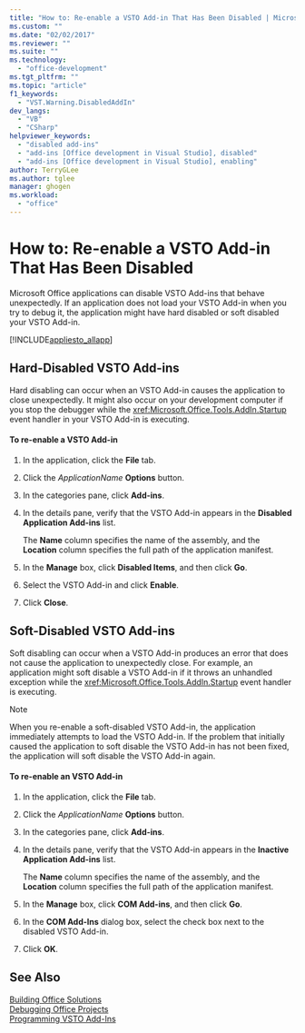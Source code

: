 ```yaml
---
title: "How to: Re-enable a VSTO Add-in That Has Been Disabled | Microsoft Docs"
ms.custom: ""
ms.date: "02/02/2017"
ms.reviewer: ""
ms.suite: ""
ms.technology: 
  - "office-development"
ms.tgt_pltfrm: ""
ms.topic: "article"
f1_keywords: 
  - "VST.Warning.DisabledAddIn"
dev_langs: 
  - "VB"
  - "CSharp"
helpviewer_keywords: 
  - "disabled add-ins"
  - "add-ins [Office development in Visual Studio], disabled"
  - "add-ins [Office development in Visual Studio], enabling"
author: TerryGLee
ms.author: tglee
manager: ghogen
ms.workload: 
  - "office"
---
```

# How to: Re-enable a VSTO Add-in That Has Been Disabled
  Microsoft Office applications can disable VSTO Add-ins that behave unexpectedly. If an application does not load your VSTO Add-in when you try to debug it, the application might have hard disabled or soft disabled your VSTO Add-in.  
  
 [!INCLUDE[appliesto_allapp](../vsto/includes/appliesto-allapp-md.md)]  
  
## Hard-Disabled VSTO Add-ins  
 Hard disabling can occur when an VSTO Add-in causes the application to close unexpectedly. It might also occur on your development computer if you stop the debugger while the <xref:Microsoft.Office.Tools.AddIn.Startup> event handler in your VSTO Add-in is executing.  
  
#### To re-enable a VSTO Add-in  
  
1.  In the application, click the **File** tab.  
  
2.  Click the *ApplicationName* **Options** button.  
  
3.  In the categories pane, click **Add-ins**.  
  
4.  In the details pane, verify that the VSTO Add-in appears in the **Disabled Application Add-ins** list.  
  
     The **Name** column specifies the name of the assembly, and the **Location** column specifies the full path of the application manifest.  
  
5.  In the **Manage** box, click **Disabled Items**, and then click **Go**.  
  
6.  Select the VSTO Add-in and click **Enable**.  
  
7.  Click **Close**.  
  
## Soft-Disabled VSTO Add-ins  
 Soft disabling can occur when a VSTO Add-in produces an error that does not cause the application to unexpectedly close. For example, an application might soft disable a VSTO Add-in if it throws an unhandled exception while the <xref:Microsoft.Office.Tools.AddIn.Startup> event handler is executing.  
  
> [!NOTE]  
>  When you re-enable a soft-disabled VSTO Add-in, the application immediately attempts to load the VSTO Add-in. If the problem that initially caused the application to soft disable the VSTO Add-in has not been fixed, the application will soft disable the VSTO Add-in again.  
  
#### To re-enable an VSTO Add-in  
  
1.  In the application, click the **File** tab.  
  
2.  Click the *ApplicationName* **Options** button.  
  
3.  In the categories pane, click **Add-ins**.  
  
4.  In the details pane, verify that the VSTO Add-in appears in the **Inactive Application Add-ins** list.  
  
     The **Name** column specifies the name of the assembly, and the **Location** column specifies the full path of the application manifest.  
  
5.  In the **Manage** box, click **COM Add-ins**, and then click **Go**.  
  
6.  In the **COM Add-Ins** dialog box, select the check box next to the disabled VSTO Add-in.  
  
7.  Click **OK**.  
  
## See Also  
 [Building Office Solutions](../vsto/building-office-solutions.md)   
 [Debugging Office Projects](../vsto/debugging-office-projects.md)   
 [Programming VSTO Add-Ins](../vsto/programming-vsto-add-ins.md)  
  
  